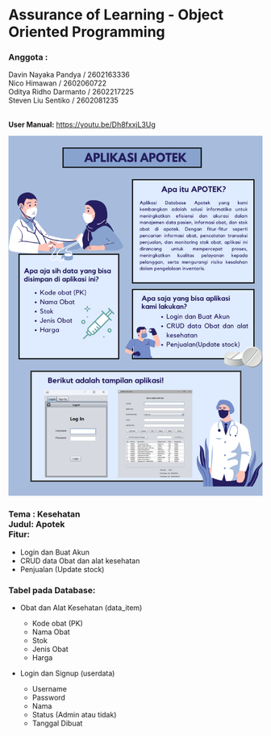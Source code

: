 # Assurance of Learning - Object Oriented Programming

<h3><b>Anggota : </b></h3>
Davin Nayaka Pandya / 2602163336<br>
Nico Himawan / 2602060722<br>
Oditya Ridho Darmanto / 2602217225<br>
Steven Liu Sentiko / 2602081235<br>

<br><b>User Manual:</b> https://youtu.be/Dh8fxxjL3Ug <br>

![Poster](./Poster.png)

<h3>
<b>Tema :</b> Kesehatan<br>
<b>Judul:</b> Apotek<br>
<b>Fitur:</b>
</h3>

- Login dan Buat Akun
- CRUD data Obat dan alat kesehatan
- Penjualan (Update stock)

<h3>Tabel pada Database:</h3>

- Obat dan Alat Kesehatan (data_item)
    - Kode obat (PK)
    - Nama Obat
    - Stok
    - Jenis Obat
    - Harga

- Login dan Signup (userdata)
    -  Username
    -  Password
    -  Nama
    -  Status (Admin atau tidak)
    -  Tanggal Dibuat
